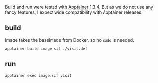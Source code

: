 Build and run were tested with [Apptainer](https://apptainer.org/) 1.3.4. But as we do not use any fancy features, I expect wide compatibility with Apptainer releases.

## build

Image takes the baseimage from Docker, so no `sudo` is needed.

```
apptainer build image.sif ./visit.def
```

## run

```
apptainer exec image.sif visit
```
